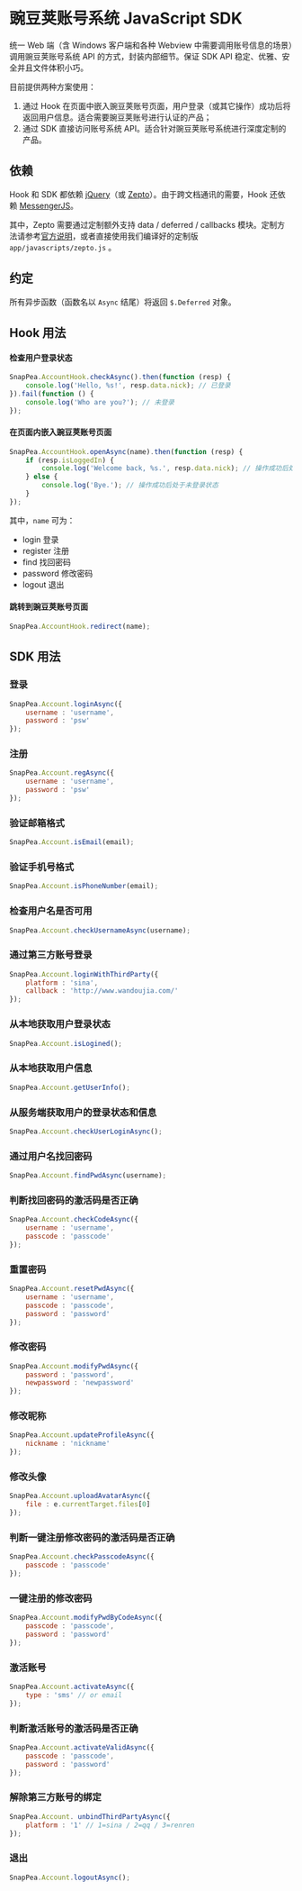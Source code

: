 豌豆荚账号系统 JavaScript SDK
=====================

统一 Web 端（含 Windows 客户端和各种 Webview 中需要调用账号信息的场景）调用豌豆荚账号系统 API 的方式，封装内部细节。保证 SDK API 稳定、优雅、安全并且文件体积小巧。

目前提供两种方案使用：

1. 通过 Hook 在页面中嵌入豌豆荚账号页面，用户登录（或其它操作）成功后将返回用户信息。适合需要豌豆荚账号进行认证的产品；
2. 通过 SDK 直接访问账号系统 API。适合针对豌豆荚账号系统进行深度定制的产品。

依赖
--------------------------------------

Hook 和 SDK 都依赖 [jQuery](https://github.com/jquery/jquery)（或 [Zepto](https://github.com/madrobby/zepto)）。由于跨文档通讯的需要，Hook 还依赖 [MessengerJS](https://github.com/biqing/MessengerJS)。

其中，Zepto 需要通过定制额外支持 data / deferred / callbacks 模块。定制方法请参考[官方说明](https://github.com/madrobby/zepto)，或者直接使用我们编译好的定制版 `app/javascripts/zepto.js` 。

约定
--------------------------------------

所有异步函数（函数名以 `Async` 结尾）将返回 `$.Deferred` 对象。

Hook 用法
--------------------------------------

#### 检查用户登录状态

```JavaScript
SnapPea.AccountHook.checkAsync().then(function (resp) {
    console.log('Hello, %s!', resp.data.nick); // 已登录
}).fail(function () {
    console.log('Who are you?'); // 未登录
});
```

#### 在页面内嵌入豌豆荚账号页面

```JavaScript
SnapPea.AccountHook.openAsync(name).then(function (resp) {
    if (resp.isLoggedIn) {
        console.log('Welcome back, %s.', resp.data.nick); // 操作成功后处于登录状态
    } else {
        console.log('Bye.'); // 操作成功后处于未登录状态
    }
});
```

其中，`name` 可为：
* login 登录
* register 注册
* find 找回密码
* password 修改密码
* logout 退出

#### 跳转到豌豆荚账号页面

```JavaScript
SnapPea.AccountHook.redirect(name);
```

SDK 用法
--------------------------------------

### 登录

```JavaScript
SnapPea.Account.loginAsync({
    username : 'username',
    password : 'psw'
});
```

### 注册

```JavaScript
SnapPea.Account.regAsync({
    username : 'username',
    password : 'psw'
});
```

### 验证邮箱格式

```JavaScript
SnapPea.Account.isEmail(email);
```

### 验证手机号格式

```JavaScript
SnapPea.Account.isPhoneNumber(email);
```

### 检查用户名是否可用

```JavaScript
SnapPea.Account.checkUsernameAsync(username);
```

### 通过第三方账号登录
```JavaScript
SnapPea.Account.loginWithThirdParty({
    platform : 'sina',
    callback : 'http://www.wandoujia.com/'
});
```

### 从本地获取用户登录状态

```JavaScript
SnapPea.Account.isLogined();
```

### 从本地获取用户信息

```JavaScript
SnapPea.Account.getUserInfo();
```

### 从服务端获取用户的登录状态和信息

```JavaScript
SnapPea.Account.checkUserLoginAsync();
```

### 通过用户名找回密码

```JavaScript
SnapPea.Account.findPwdAsync(username);
```

### 判断找回密码的激活码是否正确

```JavaScript
SnapPea.Account.checkCodeAsync({
    username : 'username',
    passcode : 'passcode'
});
```

### 重置密码

```JavaScript
SnapPea.Account.resetPwdAsync({
    username : 'username',
    passcode : 'passcode',
    password : 'password'
});
```

### 修改密码

```JavaScript
SnapPea.Account.modifyPwdAsync({
    password : 'password',
    newpassword : 'newpassword'
});
```

### 修改昵称

```JavaScript
SnapPea.Account.updateProfileAsync({
    nickname : 'nickname'
});
```

### 修改头像

```JavaScript
SnapPea.Account.uploadAvatarAsync({
    file : e.currentTarget.files[0]
});
```

### 判断一键注册修改密码的激活码是否正确

```JavaScript
SnapPea.Account.checkPasscodeAsync({
    passcode : 'passcode'
});
```

### 一键注册的修改密码

```JavaScript
SnapPea.Account.modifyPwdByCodeAsync({
    passcode : 'passcode',
    password : 'password'
});
```

### 激活账号

```JavaScript
SnapPea.Account.activateAsync({
    type : 'sms' // or email
});
```

### 判断激活账号的激活码是否正确

```JavaScript
SnapPea.Account.activateValidAsync({
    passcode : 'passcode',
    password : 'password'
});
```

### 解除第三方账号的绑定

```JavaScript
SnapPea.Account. unbindThirdPartyAsync({
    platform : '1' // 1=sina / 2=qq / 3=renren
});
```

### 退出

```JavaScript
SnapPea.Account.logoutAsync();
```
